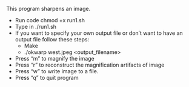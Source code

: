 This program sharpens an image.

- Run code chmod +x run1.sh
- Type in ./run1.sh
- If you want to specify your own output file or don’t want to have an output
file follow these steps:
  - Make
  - ./okwarp west.jpeg <output_filename>
- Press “m” to magnify the image
- Press “r” to reconstruct the magnification artifacts of image
- Press “w” to write image to a file.
- Press “q” to quit program
